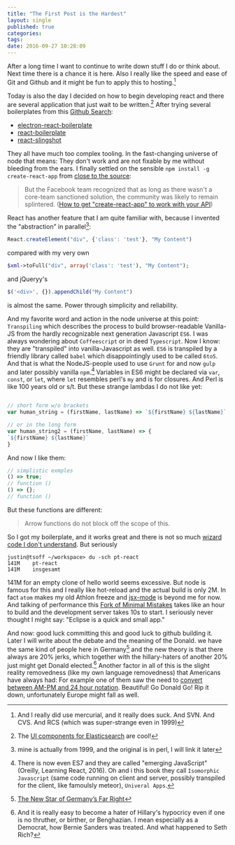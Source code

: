 ```yaml
---
title: "The First Post is the Hardest"
layout: single
published: true
categories:
tags:
date: 2016-09-27 10:28:09
---
```


After a long time I want to continue to write down stuff I do or think about. Next time there is a chance it is here. Also I really like the speed and ease of Git and Github and it might be fun to apply this to hosting.[^4]

Today is also the day I decided on how to begin developing react and there are several application that just wait to be written.[^7] After trying several boilerplates from this [Github Search](https://github.com/search?o=desc&q=react+boilerplate&s=stars&type=Repositories&utf8=%E2%9C%93):

* [electron-react-boilerplate](https://github.com/chentsulin/electron-react-boilerplate)
* [react-boilerplate](https://github.com/mxstbr/react-boilerplate)
* [react-slingshot](https://github.com/coryhouse/react-slingshot)

They all have much too complex tooling.  In the fast-changing universe of node that means: They don't work and are not fixable by me without bleeding from the ears. I finally settled on the sensible `npm install -g create-react-app` from [close to the source](https://github.com/facebookincubator/create-react-app):

> But the Facebook team recognized that as long as there wasn't a core-team sanctioned solution, the community was likely to remain splintered. ([How to get "create-react-app" to work with your API](https://www.fullstackreact.com/articles/using-create-react-app-with-a-server/))

React has another feature that I am quite familiar with, because I invented the "abstraction" in parallel[^8]:


``` javascript
React.createElement("div", {'class': 'test'}, "My Content")
```

compared with my very own

``` php
$xml->toFull("div", array('class': 'test'), "My Content");
```

and jQueryy's

``` javascript
$('<div>', {}).appendChild("My Content")
```
is almost the same. Power through simplicity and reliability.


<!--
And there there are the beautiful `stateless functional components` which are fun in any language.
-->


And my favorite word and action in the node universe at this point: `Transpiling` which describes the process to build browser-readable Vanilla-JS from the hardly recognizable next generation Javascript `ES6`. I was always wondering about `Coffeescript` or in deed `Typescript`. Now I know: they are "transpiled" into vanilla-Javascript as well. `ES6` is transpiled by a friendly library called `babel` which disappointingly used to be called `6to5`. And that is what the NodeJS-people used to use `Grunt` for and now `gulp` and later possibly vanilla `npm`.[^5] Variables in ES6 might be declared via `var`, `const`, or `let`, where `let` resembles perl's `my` and is for closures. And Perl is like 100 years old or s/t. But these strange lambdas I do not like yet:

``` javascript

// short form w/o brackets
var human_string = (firstName, lastName) => `${firstName} ${lastName}`

// or in the long form
var human_string2 = (firstName, lastName) => {
`${firstName} ${lastName}`
}

```

And now I like them:

``` javascript
// simplistic exmples
() => true;
// function ()
() => {};
// function ()
```

But these functions are different:

> Arrow functions do not block off the scope of this.


<!--
`Destructuring` comes from Perl as well.

``` perl
my ($test) = qw(one two three);
```
But to do that to Objects is creative and a creative use of implicit introspection. It can even be done backwards where the variable-name is the key: `Object literal enhancement`

-->


So I got my boilerplate, and it works great and there is not so much [wizard code I don't understand](https://pragprog.com/the-pragmatic-programmer/extracts/wizards). But seriously

```
justin@tsoff ~/workspace> du -sch pt-react
141M    pt-react
141M    insgesamt
```

141M for an empty clone of hello world seems excessive. But node is famous for this and I really like hot-reload and the actual build is only 2M. In fact `atom` makes my old Athlon freeze and [jsx-mode](https://github.com/jsx/jsx-mode.el) is beyond me for now. And talking of performance this [Fork of Minimal Mistakes](https://github.com/mmistakes/minimal-mistakes) takes like an hour to build and the development server takes 10s to start. I seriously never thought I might say: "Eclipse is a quick and small app."

And now: good luck committing this and good luck to github building it. Later I will write about the debate and the meaning of the Donald. we have the same kind of people here in Germany[^6] and the new theory is that there always are 20% jerks, which together with the hillary-haters of another 20% just might get Donald elected.[^2] Another factor in all of this is the slight reality removedness (like my own language removedness) that Americans have always had: For example one of them saw the need to [convert between AM-PM and 24 hour notation](http://www.easysurf.cc/cmtime.htm). Beautiful! Go Donald Go! Rip it down, unfortunately Europe might fall as well.










[^2]: And it is really easy to become a hater of Hillary's hypocricy even if one is no thruther, or birther, or Benghazian. I mean especially as a Democrat, how Bernie Sanders was treated. And what happened to Seth Rich?

[^4]: And I really did use mercurial, and it really does suck. And SVN. And CVS. And RCS (which was super-strange even in 1999)

[^5]: There is now even ES7 and they are called "emerging JavaScript" (Oreilly, Learning React, 2016). Oh and i this book they call `Isomorphic Javascript` (same code running on client and server, possibly transpiled for the client, like famoulsly meteor), `Univeral Apps`.

[^6]: [The New Star of Germany’s Far Right](http://www.newyorker.com/magazine/2016/10/03/the-new-star-of-germanys-far-right)

[^7]: The [UI components for Elasticsearch](http://searchkit.co/) are cool!

[^8]: mine is actually from 1999, and the original is in perl, I will link it later

